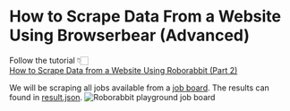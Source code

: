 # How to Scrape Data From a Website Using Browserbear (Advanced)

Follow the tutorial 👇🏻 <br>
[How to Scrape Data from a Website Using Roborabbit (Part 2)](https://www.roborabbit.com/blog/how-to-scrape-data-from-a-website-using-browserbear-part-2/)

We will be scraping all jobs available from a [job board](https://playground.roborabbit.com/jobs/). The results can found in [result.json](https://github.com/joxyloo/browserbear-save-strucured-data-simple/blob/master/result.json).
![Roborabbit playground job board](https://d33wubrfki0l68.cloudfront.net/bbb875561a8ba01d9c011e59f203f24040c4ba73/0a29c/images/ghost/2023-02-15-how-to-scrape-data-from-a-website-using-browserbear-part-1/0.png "Roborabbit playground job board")
